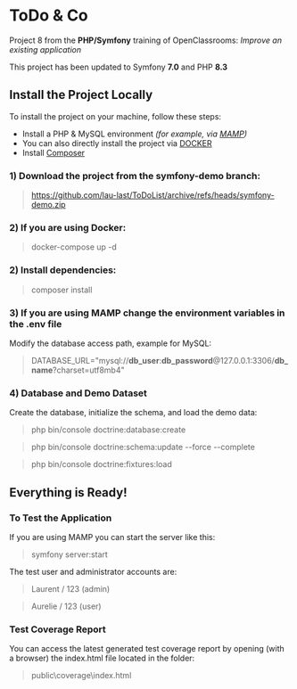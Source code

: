 # ToDo & Co
Project 8 from the **PHP/Symfony** training of OpenClassrooms: *Improve an existing application*

This project has been updated to Symfony **7.0** and PHP **8.3**
## Install the Project Locally
To install the project on your machine, follow these steps:
- Install a PHP & MySQL environment *(for example, via [MAMP](https://www.mamp.info/en/downloads/))*
- You can also directly install the project via [DOCKER](https://https://docs.docker.com/get-docker/)
- Install [Composer](https://getcomposer.org/download/)
### 1) Download the project from the symfony-demo branch:
> https://github.com/lau-last/ToDoList/archive/refs/heads/symfony-demo.zip
### 2) If you are using Docker:
> docker-compose up -d
### 2) Install dependencies:
> composer install
### 3) If you are using MAMP change the environment variables in the **.env** file
Modify the database access path, example for MySQL:
>DATABASE_URL="mysql://**db_user**:**db_password**@127.0.0.1:3306/**db_name**?charset=utf8mb4"

### 4) Database and Demo Dataset
Create the database, initialize the schema, and load the demo data:
>php bin/console doctrine:database:create

>php bin/console doctrine:schema:update --force --complete

>php bin/console doctrine:fixtures:load



## Everything is Ready!

### To Test the Application

If you are using MAMP you can start the server like this:
>symfony server:start

The test user and administrator accounts are:
>Laurent / 123 (admin)

>Aurelie / 123 (user)

### Test Coverage Report

You can access the latest generated test coverage report by opening (with a browser) the index.html file located in the folder:
> public\coverage\index.html